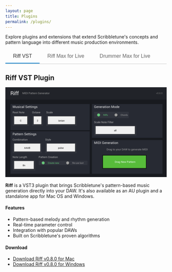 ```yaml
---
layout: page
title: Plugins
permalink: /plugins/
---
```


<style>
.plugin-tabs {
  display: flex;
  border-bottom: 2px solid #e0e0e0;
  margin-bottom: 20px;
}

.tab-button {
  padding: 12px 24px;
  background: none;
  border: none;
  cursor: pointer;
  font-size: 16px;
  font-weight: 500;
  color: #666;
  border-bottom: 2px solid transparent;
  transition: all 0.3s ease;
}

.tab-button:hover {
  color: #333;
}

.tab-button.active {
  color: #333;
  border-bottom-color: #007acc;
}

.tab-content {
  display: none;
}

.tab-content.active {
  display: block;
  animation: fadeIn 0.3s ease-in-out;
}

@keyframes fadeIn {
  from { opacity: 0; transform: translateY(10px); }
  to { opacity: 1; transform: translateY(0); }
}
</style>

Explore plugins and extensions that extend Scribbletune's concepts and pattern language into different music production environments.

<div class="plugin-tabs">
  <button class="tab-button active" onclick="showTab(event, 'riff-vst')">Riff VST</button>
  <button class="tab-button" onclick="showTab(event, 'riff-live')">Riff Max for Live</button>
  <button class="tab-button" onclick="showTab(event, 'drummer-live')">Drummer Max for Live</button>
</div>

<div id="riff-vst" class="tab-content active">
  <h2>Riff VST Plugin</h2>
  
  <img src="/images/riff-v0.8.0.png" alt="Riff VST Plugin">
  
  <p><strong>Riff</strong> is a VST3 plugin that brings Scribbletune's pattern-based music generation directly into your DAW. It's also available as an AU plugin and a standalone app for Mac OS and Windows.</p>
  
  <h4>Features</h4>
  
  <ul>
    <li>Pattern-based melody and rhythm generation</li>
    <li>Real-time parameter control</li>
    <li>Integration with popular DAWs</li>
    <li>Built on Scribbletune's proven algorithms</li>
  </ul>
  
  <h4>Download</h4>
  
  <ul>
    <li><a href="https://drive.google.com/file/d/1wPKkUUOQm4TvESknDTh9-nWHUUsZaW4Y/view?usp=drive_link">Download Riff v0.8.0 for Mac</a></li>
    <li><a href="https://drive.google.com/file/d/16IbCYZZI2HeX7k0CqvLbnGL-SrFmma5X/view?usp=drive_link">Download Riff v0.8.0 for Windows</a></li>
  </ul>
</div>

<div id="riff-live" class="tab-content">
  <h2>Riff Max for Live Device</h2>
  
  <img src="/images/riff4live11.png" alt="Riff Max for Live device">
  
  <p>A Max for Live version of Riff is available for Ableton Live 11.</p>
  
  <ul>
    <li><a href="https://drive.google.com/file/d/1GjoluU6yObhf_d-CvLnhKSYNNm108STW/view?usp=sharing">Download Riff v0.8.0 Max for Live for Ableton Live 11</a></li>
  </ul>
</div>

<div id="drummer-live" class="tab-content">
  <h2>Drummer Max for Live Device</h2>
  
  <p>A Max for Live device that generates drum patterns using Scribbletune's pattern language and concepts.</p>
  
  <img src="/images/drummer.png" alt="Drummer - Max for Live device">
  
  <p>Instead of algorithmic generation or generic loops, Drummer is built around the "260 Drum Machine Patterns" book extending it in interesting ways.</p>
  
  <h4>Key features:</h4>
  
  <ul>
    <li>260+ authentic patterns across 18+ genres (rock, funk, reggae, jazz, hip-hop, etc.)</li>
    <li>Intelligent variation engine that adds fills, flams, and human feel</li>
    <li>Genre-specific selection or full random mode</li>
    <li>Pattern complexity knob (minimal grooves → complex fills)</li>
    <li>Perfect integration with Live's drum devices and NI Battery</li>
    <li>Performance features like "remove kick" for live use</li>
  </ul>
  
  <ul>
    <li>Download (for Ableton Live 11): <a href="https://drive.google.com/file/d/1YuiqKTqj7lbhMboKzF_Yx23qalmeQ8SY/view?usp=sharing">https://drive.google.com/file/d/1YuiqKTqj7lbhMboKzF_Yx23qalmeQ8SY/view?usp=sharing</a></li>
  </ul>
  
  <p><em>Please note: Support for Ableton Live 12 is coming soon.</em></p>
</div>

<script>
function showTab(evt, tabName) {
  var i, tabcontent, tablinks;
  
  // Hide all tab contents
  tabcontent = document.getElementsByClassName("tab-content");
  for (i = 0; i < tabcontent.length; i++) {
    tabcontent[i].classList.remove("active");
  }
  
  // Remove active class from all tab buttons
  tablinks = document.getElementsByClassName("tab-button");
  for (i = 0; i < tablinks.length; i++) {
    tablinks[i].classList.remove("active");
  }
  
  // Show the selected tab and mark button as active
  document.getElementById(tabName).classList.add("active");
  evt.currentTarget.classList.add("active");
}
</script>
